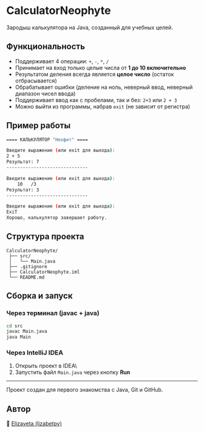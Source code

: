 # CalculatorNeophyte

Зародыш калькулятора на Java, созданный для учебных целей.

## Функциональность

-   Поддерживает 4 операции: `+`, `-`, `*`, `/`
-   Принимает на вход только целые числа от **1 до 10 включительно**
-   Результатом деления всегда является **целое число** (остаток отбрасывается)
-   Обрабатывает ошибки (деление на ноль, неверный ввод, неверный диапазон чисел ввода)
-   Поддерживает ввод как с пробелами, так и без: `2+3` или `2 + 3`
-   Можно выйти из программы, набрав `exit` (не зависит от регистра)

## Пример работы

``` bash
==== КАЛЬКУЛЯТОР "Неофит" ====

Введите выражение (или exit для выхода):
2 + 5
Результат: 7
------------------------------

Введите выражение (или exit для выхода):
    10   /3
Результат: 3
------------------------------

Введите выражение (или exit для выхода):
ExiT
Хорошо, калькулятор завершает работу.
```

## Структура проекта

    CalculatorNeophyte/
     ├── src/
     │   └── Main.java      
     ├── .gitignore         
     ├── CalculatorNeophyte.iml
     └── README.md

## Сборка и запуск

### Через терминал (javac + java)

``` bash
cd src
javac Main.java
java Main
```

### Через IntelliJ IDEA

1.  Открыть проект в IDEA\
2.  Запустить файл `Main.java` через кнопку **Run**

------------------------------------------------------------------------

Проект создан для первого знакомства с Java, Git и GitHub.

## Автор
👤 [Elizaveta (lizabetpy)](https://github.com/lizabetpy)